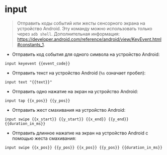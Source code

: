 # input

> Отправить коды событий или жесты сенсорного экрана на устройство Android.
> Эту команду можно использовать только через `adb shell`.
> Дополнительная информация: <https://developer.android.com/reference/android/view/KeyEvent.html#constants_1>.

- Отправить код события для одного символа на устройство Android:

`input keyevent {{event_code}}`

- Отправить текст на устройство Android (`%s` означает пробел):

`input text "{{text}}"`

- Отправить одно нажатие на экран на устройство Android:

`input tap {{x_pos}} {{y_pos}}`

- Отправить жест смахивания на устройство Android:

`input swipe {{x_start}} {{y_start}} {{x_end}} {{y_end}} {{duration_in_ms}}`

- Отправить длинное нажатие на экран на устройство Android с помощью жеста смахивания:

`input swipe {{x_pos}} {{y_pos}} {{x_pos}} {{y_pos}} {{duration_in_ms}}`
